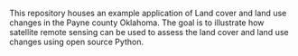 This repository houses an example application of Land cover and land use changes in the Payne county Oklahoma. 
The goal is to illustrate how satellite remote sensing can be used to assess the land cover and land use changes using open source Python. 
